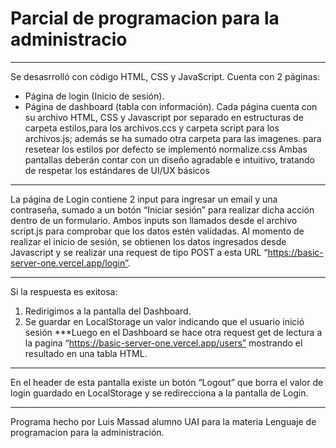 # Parcial de programacion para la administracio
***
Se desasrrolló con código HTML, CSS y JavaScript.
Cuenta con 2 páginas:
- Página de login (Inicio de sesión).
- Página de dashboard (tabla con información).
Cada página cuenta con su archivo HTML, CSS y Javascript por separado en estructuras de carpeta estilos,para los archivos.ccs y carpeta script para los archivos.js; además se ha sumado otra carpeta para las imagenes.
para resetear los estilos por defecto se implementó normalize.css Ambas pantallas deberán contar con un
diseño agradable e intuitivo, tratando de respetar los estándares de UI/UX básicos
***
La página de Login contiene 2 input para ingresar un email y una contraseña, sumado a un botón  “Iniciar sesión” para realizar dicha acción dentro de un formulario.
Ambos inputs son llamados desde el archivo script.js para comprobar que los datos estén validadas.
Al momento de realizar el inicio de sesión, se obtienen los datos ingresados desde Javascript y se realizar una request de tipo POST a esta URL “https://basic-server-one.vercel.app/login”.
***
Si la respuesta es exitosa:
1. Redirigimos a la pantalla del Dashboard.
2. Se guardar en LocalStorage un valor indicando que el usuario inició sesión
***Luego en el Dashboard se hace otra request get de lectura a la pagina “https://basic-server-one.vercel.app/users” mostrando el resultado en una tabla HTML. 
***
En el header de esta pantalla existe un botón “Logout” que borra el valor de login guardado en
LocalStorage y se redirecciona a la pantalla de Login.
*****
Programa hecho por Luis Massad alumno UAI para la materia Lenguaje de programacion para la administración.
